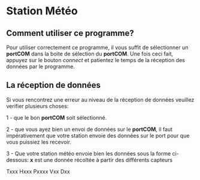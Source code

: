 
# Station Météo

## Comment utiliser ce programme?

Pour utiliser correctement ce programme, il vous suffit de sélectionner un **portCOM** dans la boite de sélection du **portCOM**.
Une fois ceci fait, appuyez sur le bouton *connect* et patientez le temps de la réception des données par le programme.

## La réception de données

Si vous rencontrez une erreur au niveau de la réception de données veuillez verifier plusieurs choses:

1 - que le bon **portCOM** soit sélectionné.

2 - que vous ayez bien un envoi de données sur le **portCOM**, il faut impérativement que votre station envoie des données sur le port pour que vous puissiez les recevoir.

3 - Que votre station météo envoie bien les données sous la forme ci-dessous:
**x** est une donnée récoltée à partir des différents capteurs

Txxx
Hxxx
Pxxxx
Vxx
Dxx

<!--stackedit_data:
eyJoaXN0b3J5IjpbMTM5MjMxMzY4NF19
-->
